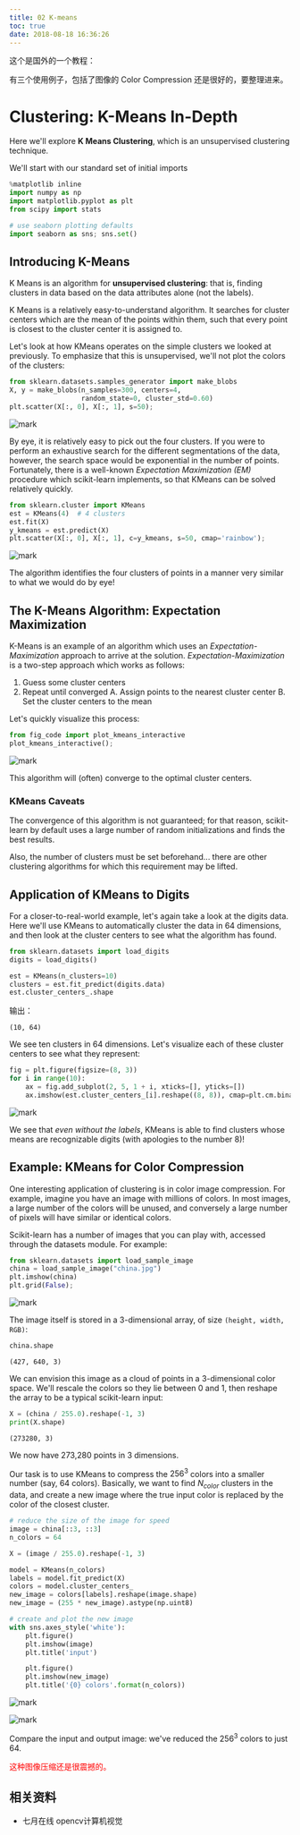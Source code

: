 ```yaml
---
title: 02 K-means
toc: true
date: 2018-08-18 16:36:26
---
```


这个是国外的一个教程：

有三个使用例子，包括了图像的 Color Compression 还是很好的，要整理进来。


# Clustering: K-Means In-Depth

Here we'll explore **K Means Clustering**, which is an unsupervised clustering technique.

We'll start with our standard set of initial imports


```python
%matplotlib inline
import numpy as np
import matplotlib.pyplot as plt
from scipy import stats

# use seaborn plotting defaults
import seaborn as sns; sns.set()
```

## Introducing K-Means

K Means is an algorithm for **unsupervised clustering**: that is, finding clusters in data based on the data attributes alone (not the labels).

K Means is a relatively easy-to-understand algorithm.  It searches for cluster centers which are the mean of the points within them, such that every point is closest to the cluster center it is assigned to.

Let's look at how KMeans operates on the simple clusters we looked at previously. To emphasize that this is unsupervised, we'll not plot the colors of the clusters:


```python
from sklearn.datasets.samples_generator import make_blobs
X, y = make_blobs(n_samples=300, centers=4,
                  random_state=0, cluster_std=0.60)
plt.scatter(X[:, 0], X[:, 1], s=50);
```


![mark](http://pacdb2bfr.bkt.clouddn.com/blog/image/180806/F25lJh5ak9.png?imageslim)

By eye, it is relatively easy to pick out the four clusters. If you were to perform an exhaustive search for the different segmentations of the data, however, the search space would be exponential in the number of points. Fortunately, there is a well-known *Expectation Maximization (EM)* procedure which scikit-learn implements, so that KMeans can be solved relatively quickly.


```python
from sklearn.cluster import KMeans
est = KMeans(4)  # 4 clusters
est.fit(X)
y_kmeans = est.predict(X)
plt.scatter(X[:, 0], X[:, 1], c=y_kmeans, s=50, cmap='rainbow');
```


![mark](http://pacdb2bfr.bkt.clouddn.com/blog/image/180806/eF4AKdj6Jl.png?imageslim)

The algorithm identifies the four clusters of points in a manner very similar to what we would do by eye!

## The K-Means Algorithm: Expectation Maximization

K-Means is an example of an algorithm which uses an *Expectation-Maximization* approach to arrive at the solution.
*Expectation-Maximization* is a two-step approach which works as follows:

1. Guess some cluster centers
2. Repeat until converged
   A. Assign points to the nearest cluster center
   B. Set the cluster centers to the mean

Let's quickly visualize this process:


```python
from fig_code import plot_kmeans_interactive
plot_kmeans_interactive();
```


![mark](http://pacdb2bfr.bkt.clouddn.com/blog/image/180806/2DjaLjFJkA.png?imageslim)

This algorithm will (often) converge to the optimal cluster centers.

### KMeans Caveats

The convergence of this algorithm is not guaranteed; for that reason, scikit-learn by default uses a large number of random initializations and finds the best results.

Also, the number of clusters must be set beforehand... there are other clustering algorithms for which this requirement may be lifted.

## Application of KMeans to Digits

For a closer-to-real-world example, let's again take a look at the digits data. Here we'll use KMeans to automatically cluster the data in 64 dimensions, and then look at the cluster centers to see what the algorithm has found.


```python
from sklearn.datasets import load_digits
digits = load_digits()
```


```python
est = KMeans(n_clusters=10)
clusters = est.fit_predict(digits.data)
est.cluster_centers_.shape
```

输出：

```
(10, 64)
```



We see ten clusters in 64 dimensions. Let's visualize each of these cluster centers to see what they represent:


```python
fig = plt.figure(figsize=(8, 3))
for i in range(10):
    ax = fig.add_subplot(2, 5, 1 + i, xticks=[], yticks=[])
    ax.imshow(est.cluster_centers_[i].reshape((8, 8)), cmap=plt.cm.binary)
```


![mark](http://pacdb2bfr.bkt.clouddn.com/blog/image/180806/hH8EIhliem.png?imageslim)

We see that *even without the labels*, KMeans is able to find clusters whose means are recognizable digits (with apologies to the number 8)!


## Example: KMeans for Color Compression

One interesting application of clustering is in color image compression. For example, imagine you have an image with millions of colors. In most images, a large number of the colors will be unused, and conversely a large number of pixels will have similar or identical colors.

Scikit-learn has a number of images that you can play with, accessed through the datasets module. For example:


```python
from sklearn.datasets import load_sample_image
china = load_sample_image("china.jpg")
plt.imshow(china)
plt.grid(False);
```


![mark](http://pacdb2bfr.bkt.clouddn.com/blog/image/180806/FJB3Bkg09E.png?imageslim)

The image itself is stored in a 3-dimensional array, of size ``(height, width, RGB)``:


```python
china.shape
```



```
(427, 640, 3)
```



We can envision this image as a cloud of points in a 3-dimensional color space. We'll rescale the colors so they lie between 0 and 1, then reshape the array to be a typical scikit-learn input:


```python
X = (china / 255.0).reshape(-1, 3)
print(X.shape)
```


```
(273280, 3)
```


We now have 273,280 points in 3 dimensions.

Our task is to use KMeans to compress the $256^3$ colors into a smaller number (say, 64 colors). Basically, we want to find $N_{color}$ clusters in the data, and create a new image where the true input color is replaced by the color of the closest cluster.


```python
# reduce the size of the image for speed
image = china[::3, ::3]
n_colors = 64

X = (image / 255.0).reshape(-1, 3)

model = KMeans(n_colors)
labels = model.fit_predict(X)
colors = model.cluster_centers_
new_image = colors[labels].reshape(image.shape)
new_image = (255 * new_image).astype(np.uint8)

# create and plot the new image
with sns.axes_style('white'):
    plt.figure()
    plt.imshow(image)
    plt.title('input')

    plt.figure()
    plt.imshow(new_image)
    plt.title('{0} colors'.format(n_colors))
```


![mark](http://pacdb2bfr.bkt.clouddn.com/blog/image/180806/hH990fdmbK.png?imageslim)


![mark](http://pacdb2bfr.bkt.clouddn.com/blog/image/180806/Fl4iAbFid4.png?imageslim)

Compare the input and output image: we've reduced the $256^3$ colors to just 64.

<span style="color:red;">这种图像压缩还是很震撼的。</span>





## 相关资料

- 七月在线 opencv计算机视觉
